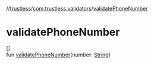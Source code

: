 //[trustless](../../index.md)/[com.trustless.validators](index.md)/[validatePhoneNumber](validate-phone-number.md)

# validatePhoneNumber

[]\
fun [validatePhoneNumber](validate-phone-number.md)(number: [String](https://kotlinlang.org/api/latest/jvm/stdlib/kotlin/-string/index.html))
